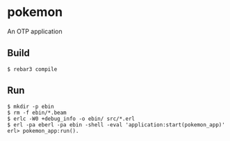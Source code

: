 pokemon
=====

An OTP application

Build
-----

    $ rebar3 compile

Run
-----

    $ mkdir -p ebin
    $ rm -f ebin/*.beam
    $ erlc -W0 +debug_info -o ebin/ src/*.erl
    $ erl -pa eberl -pa ebin -shell -eval 'application:start(pokemon_app)'
    erl> pokemon_app:run().
